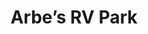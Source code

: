 ---
photo_name: /img/Arbes-RV.jpg
photo_alt: Arbe's RV Park in Coos Bay, OR
title: Arbe’s RV Park
property_name: Arbe’s RV Park
property_category: '2'
address:
  street: 2625 Ocean Blvd. S.E.
  street2: 
  city: Coos Bay
  state: OR
  zip: '97420'
phone_toll_free: 
phone_local: 541-267-3030
units: ''
cost: '1'
property_description: >-
  RV’s 21′ or longer. 20-30-50 amp. Pull-thru and back-ins. Monthly/weekly rates. Close to medical offices and hospital. AAA approved. Amenities: Fifty Amp Full Hookups, Laundry Facilities, Pets OK, Showers, Public Restrooms, Cable, Internet Access.
website: ''
amenityList: 
  - amenitySelect: '5'
  - amenitySelect: '6'
  - amenitySelect: '10'
---